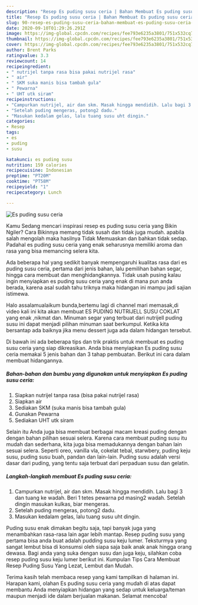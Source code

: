 ```yaml
---
description: "Resep Es puding susu ceria | Bahan Membuat Es puding susu ceria Yang Enak Banget"
title: "Resep Es puding susu ceria | Bahan Membuat Es puding susu ceria Yang Enak Banget"
slug: 90-resep-es-puding-susu-ceria-bahan-membuat-es-puding-susu-ceria-yang-enak-banget
date: 2020-09-10T01:29:26.291Z
image: https://img-global.cpcdn.com/recipes/fee793e6235a3801/751x532cq70/es-puding-susu-ceria-foto-resep-utama.jpg
thumbnail: https://img-global.cpcdn.com/recipes/fee793e6235a3801/751x532cq70/es-puding-susu-ceria-foto-resep-utama.jpg
cover: https://img-global.cpcdn.com/recipes/fee793e6235a3801/751x532cq70/es-puding-susu-ceria-foto-resep-utama.jpg
author: Brent Parks
ratingvalue: 3.3
reviewcount: 14
recipeingredient:
- " nutrijel tanpa rasa bisa pakai nutrijel rasa"
- " air"
- " SKM suka manis bisa tambah gula"
- " Pewarna"
- " UHT utk siram"
recipeinstructions:
- "Campurkan nutrijel, air dan skm. Masak hingga mendidih. Lalu bagi 3 dan tuang ke wadah. Beri 1 tetes pewarna pd masing2 wadah. Setelah dingin masukan kulkas, biar mengeras."
- "Setelah puding mengeras, potong2 dadu."
- "Masukan kedalam gelas, lalu tuang susu uht dingin."
categories:
- Resep
tags:
- es
- puding
- susu

katakunci: es puding susu 
nutrition: 159 calories
recipecuisine: Indonesian
preptime: "PT20M"
cooktime: "PT58M"
recipeyield: "1"
recipecategory: Lunch

---
```



![Es puding susu ceria](https://img-global.cpcdn.com/recipes/fee793e6235a3801/751x532cq70/es-puding-susu-ceria-foto-resep-utama.jpg)

Kamu Sedang mencari inspirasi resep es puding susu ceria yang Bikin Ngiler? Cara Bikinnya memang tidak susah dan tidak juga mudah. apabila salah mengolah maka hasilnya Tidak Memuaskan dan bahkan tidak sedap. Padahal es puding susu ceria yang enak seharusnya memiliki aroma dan rasa yang bisa memancing selera kita.

Ada beberapa hal yang sedikit banyak mempengaruhi kualitas rasa dari es puding susu ceria, pertama dari jenis bahan, lalu pemilihan bahan segar, hingga cara membuat dan menghidangkannya. Tidak usah pusing kalau ingin menyiapkan es puding susu ceria yang enak di mana pun anda berada, karena asal sudah tahu triknya maka hidangan ini mampu jadi sajian istimewa.

Halo assalamualaikum bunda,bertemu lagi di channel mari memasak,di video kali ini kita akan membuat ES PUDING NUTRIJELL SUSU COKLAT yang enak ,nikmat dan. Minuman segar yang terbuat dari nutrijell puding susu ini dapat menjadi pilihan minuman saat berkumpul. Ketika kita bersantap ada baiknya jika menu dessert juga ada dalam hidangan tersebut.


Di bawah ini ada beberapa tips dan trik praktis untuk membuat es puding susu ceria yang siap dikreasikan. Anda bisa menyiapkan Es puding susu ceria memakai 5 jenis bahan dan 3 tahap pembuatan. Berikut ini cara dalam membuat hidangannya.

<!--inarticleads1-->

##### Bahan-bahan dan bumbu yang digunakan untuk menyiapkan Es puding susu ceria:

1. Siapkan  nutrijel tanpa rasa (bisa pakai nutrijel rasa)
1. Siapkan  air
1. Sediakan  SKM (suka manis bisa tambah gula)
1. Gunakan  Pewarna
1. Sediakan  UHT utk siram


Selain itu Anda juga bisa membuat berbagai macam kreasi puding dengan dengan bahan pilihan sesuai selera. Karena cara membuat puding susu itu mudah dan sederhana, kita juga bisa memadukannya dengan bahan lain sesuai selera. Seperti oreo, vanilla vla, cokelat tebal, starwbery, puding keju susu, puding susu buah, pandan dan lain-lain. Puding susu adalah versi dasar dari puding, yang tentu saja terbuat dari perpaduan susu dan gelatin. 

<!--inarticleads2-->

##### Langkah-langkah membuat Es puding susu ceria:

1. Campurkan nutrijel, air dan skm. Masak hingga mendidih. Lalu bagi 3 dan tuang ke wadah. Beri 1 tetes pewarna pd masing2 wadah. Setelah dingin masukan kulkas, biar mengeras.
1. Setelah puding mengeras, potong2 dadu.
1. Masukan kedalam gelas, lalu tuang susu uht dingin.


Puding susu enak dimakan begitu saja, tapi banyak juga yang menambahkan rasa-rasa lain agar lebih mantap. Resep puding susu yang pertama bisa anda buat adalah pudding susu keju lumer. Teksturmya yang sangat lembut bisa di konsumsi oleh siapa saja baik anak anak hingga orang dewasa. Bagi anda yang suka dengan susu dan juga keju, silahkan coba resep puding susu keju lumer berikut ini. Kumpulan Tips Cara Membuat Resep Puding Susu Yang Lezat, Lembut dan Mudah. 

Terima kasih telah membaca resep yang kami tampilkan di halaman ini. Harapan kami, olahan Es puding susu ceria yang mudah di atas dapat membantu Anda menyiapkan hidangan yang sedap untuk keluarga/teman maupun menjadi ide dalam berjualan makanan. Selamat mencoba!
